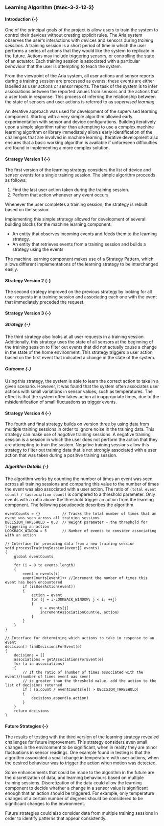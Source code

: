 ### Learning Algorithm {#sec-3-2-12-2}

#### Introduction {-}

One of the principal goals of the project is allow users to train the system to control their devices without 
creating explicit rules. The Aria system observes the user's interactions with devices and sensors during 
*training sessions*. A training session is a short period of time in which the user performs a series of 
actions that they would like the system to replicate in the future. Actions may include triggering sensors,
or controlling the state of an actuator. Each training session is associated with a particular *behaviour* that
the user is attempting to teach the system. 

From the viewpoint of the Aria system, all user actions and sensor reports during a training session are 
processed as events; these events are either labelled as user actions or sensor reports. The task of the system
is to infer associations between the reported values from sensors and the actions that a user took in response.
This process of inferring the relationship between the state of sensors and user actions is referred to as
*supervised learning* 

An iterative approach was used for development of the supervised learning component. Starting with a very simple
algorithm allowed early experimentation with sensor and device configurations. Building iteratively upon a simple 
algorithm rather than attempting to use a complex machine learning algorithm or library immediately allows early 
identification of the challenges that are involved in machine learning. Iterative development also ensures that 
a basic working algorithm is available if unforeseen difficulties are found in implementing a more complex solution.

#### Strategy Version 1 {-}

The first version of the learning strategy considers the list of device and sensor events for a 
single training session. The simple algorithm proceeds as follows:

1. Find the last user action taken during the training session.
2. Perform that action whenever any event occurs.

Whenever the user completes a training session, the strategy is rebuilt based on the session.

Implementing this simple strategy allowed for development of several building blocks for the 
machine learning component:

- An entity that observes incoming events and feeds them to the learning strategy.
- An entity that retrieves events from a training session and builds a strategy using the events

The machine learning component makes use of a Strategy Pattern, which allows different 
implementations of the learning strategy to be interchanged easily.

#### Strategy Version 2 {-}

The second strategy improved on the previous strategy by looking for all user requests in a training
session and associating each one with the event that immediately preceded the request.

#### Strategy Version 3 {-}

##### Strategy {-}

The third strategy also looks at all user requests in a training session. Additionally,
this strategy uses the state of all sensors at the beginning of the training session to filter out 
events that did not actually cause a change in the state of the home environment. This strategy 
triggers a user action based on the first event that indicated a change in the state of the 
system.

##### Outcome {-}

Using this strategy, the system is able to learn the correct action to take in a given scenario.
However, it was found that the system often associates user actions with small variations in 
sensor values, such as temperatures. The effect is that the system often takes action at
inappropriate times, due to the misidentification of small fluctuations as trigger events.

#### Strategy Version 4 {-}

The fourth and final strategy builds on version three by using data from multiple training sessions
in order to ignore noise in the training data. This strategy can make use of *negative* training
sessions. A negative training session is a session in which the user does not perform the 
action that they are attempting to train the system. Negative training sessions allow this strategy
to filter out training data that is not strongly associated with a user action that was taken during
a positive training session. 

##### Algorithm Details {-}

The algorithm works by counting the number of times an event was seen across all training sessions
and comparing this value to the number of times the event was also associated with a user action.
The ratio of `(total event count) / (association count)` is compared to a threshold parameter.
Only events with a ratio above the threshold trigger an action from the learning component.
The following pseudocode describes the algorithm.

```
eventCounts = {}          // Tracks the total number of times that an event was seen across all training sessions
DECISION_THRESHOLD = 0.8  // Weight parameter - the threshold for triggering an action 
LOOKBACK_WINDOW = 5       // Number of events to consider associating with an action

// Interface for providing data from a new training session
void processTrainingSession(event[] events)
{
    global eventCounts

    for (i = 0 to events.length)
    {
        event = events[i]
        eventCounts[event]++ //Increment the number of times this event has been encountered
        if (isUserAction(event))
        {
            action = event
            for (j = i-LOOKBACK_WINDOW; j < i; ++j) 
            {
                e = events[j]
                incrementAssociationCount(e, action)
            }
        }
    }
}

// Interface for determining which actions to take in response to an event
decision[] findDecisionsForEvent(e) 
{
    decisions = []
    associations = getAssociationsForEvent(e)
    for (a in associations)
    {
        // If the ratio of (number of times associated with the event)/(number of times event was seen)
        // is greater than the threshold value, add the action to the list of decisions returned
        if ( (a.count / eventCounts[e]) > DECISION_THRESHOLD)
        {
            decisions.append(a.action)
        }
    }
    return decisions
}
```

#### Future Strategies {-}

The results of testing with the third version of the learning strategy revealed challenges for 
future improvement. This strategy considers even small changes in the environment to be significant,
when in reality they are minor fluctuations in sensor readings. One example found in testing is that
the algorithm associated a small change in temperature with user actions, when the desired 
behaviour was to trigger the action when motion was detected.

Some enhancements that could be made to the algorithm in the future are the discretization of data,
and learning behaviours based on multiple training sessions. Discretization of the data could allow
the learning component to decide whether a change in a sensor value is significant enough that
an action should be triggered. For example, only temperature changes of a certain number of degrees
should be considered to be significant changes to the environment.

Future strategies could also consider data from multiple training sessions in order to identify 
patterns that appear consistently.

